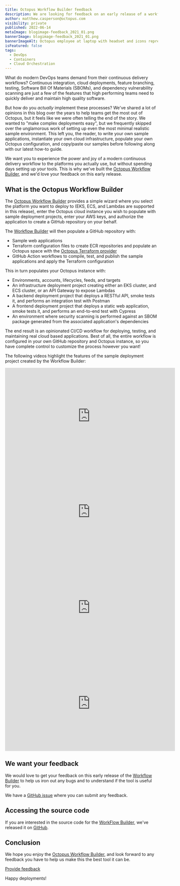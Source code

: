 ```yaml
---
title: Octopus Workflow Builder feedback
description: We are looking for feedback on an early release of a workflow builder.
author: matthew.casperson@octopus.com
visibility: private
published: 2022-06-14
metaImage: blogimage-feedback_2021_01.png
bannerImage: blogimage-feedback_2021_01.png
bannerImageAlt: Octopus employee at laptop with headset and icons representing customer feedback
isFeatured: false
tags: 
  - DevOps
  - Containers
  - Cloud Orchestration
---
```


What do modern DevOps teams demand from their continuous delivery workflows? Continuous integration, cloud deployments, feature branching, testing, Software Bill Of Materials (SBOMs), and dependency vulnerability scanning are just a few of the features that high performing teams need to quickly deliver and maintain high quality software.

But how do you *actually* implement these processes? We've shared a lot of opinions in this blog over the years to help teams get the most out of Octopus, but it feels like we were often telling the end of the story. We wanted to "make complex deployments easy", but we frequently skipped over the unglamorous work of setting up even the most minimal realistic sample environment. This left you, the reader, to write your own sample applications, instantiate your own cloud infrastructure, populate your own Octopus configuration, and copy/paste our samples before following along with our latest how-to guide.

We want you to experience the power and joy of a modern continuous delivery workflow to the platforms you actually use, but without spending days setting up your tools. This is why we've built the [Octopus Workflow Builder](https://octopusworkflowbuilder.octopus.com/#/), and we'd love your feedback on this early release.

## What is the Octopus Workflow Builder

The [Octopus Workflow Builder](https://octopusworkflowbuilder.octopus.com/#/) provides a simple wizard where you select the platform you want to deploy to (EKS, ECS, and Lambdas are supported in this release), enter the Octopus cloud instance you wish to populate with sample deployment projects, enter your AWS keys, and authorize the application to create a GitHub repository on your behalf.

The [Workflow Builder](https://octopusworkflowbuilder.octopus.com/#/) will then populate a GitHub repository with:

* Sample web applications
* Terraform configuration files to create ECR repositories and populate an Octopus space with the [Octopus Terraform provider ](https://registry.terraform.io/providers/OctopusDeployLabs/octopusdeploy/latest/docs)
* GitHub Action workflows to compile, test, and publish the sample applications and apply the Terraform configuration

This in turn populates your Octopus instance with:

* Environments, accounts, lifecycles, feeds, and targets
* An infrastructure deployment project creating either an EKS cluster, and ECS cluster, or an API Gateway to expose Lambdas
* A backend deployment project that deploys a RESTful API, smoke tests it, and performs an integration test with Postman
* A frontend deployment project that deploys a static web application, smoke tests it, and performs an end-to-end test with Cypress
* An environment where security scanning is performed against an SBOM package generated from the associated application's dependencies

The end result is an opinionated CI/CD workflow for deploying, testing, and maintaining real cloud based applications. Best of all, the entire workflow is configured in your own GitHub repository and Octopus instance, so you have complete control to customize the process however you want!

The following videos highlight the features of the sample deployment project created by the Workflow Builder:

<iframe width="560" height="315" src="https://www.youtube.com/embed/wABZvJPVCMg" frameborder="0" allowfullscreen></iframe>
<iframe width="560" height="315" src="https://www.youtube.com/embed/vcHdGRS-xzU" frameborder="0" allowfullscreen></iframe>
<iframe width="560" height="315" src="https://www.youtube.com/embed/sex-QLKA5xE" frameborder="0" allowfullscreen></iframe>
<iframe width="560" height="315" src="https://www.youtube.com/embed/Wo4JY8fV_WM" frameborder="0" allowfullscreen></iframe>

## We want your feedback

We would love to get your feedback on this early release of the [Workflow Builder](https://octopusworkflowbuilder.octopus.com/#/) to help us iron out any bugs and to understand if the tool is useful for you. 

We have a [GitHub issue](https://github.com/OctopusSamples/content-team-apps/issues/13) where you can submit any feedback.

## Accessing the source code

If you are interested in the source code for the [WorkFlow Builder](https://octopusworkflowbuilder.octopus.com/#/), we've released it on [GitHub](https://github.com/OctopusSamples/content-team-apps).

## Conclusion

We hope you enjoy the [Octopus Workflow Builder](https://octopusworkflowbuilder.octopus.com/#/), and look forward to any feedback you have to help us make this the best tool it can be.

<span><a class="btn btn-success" href="https://github.com/OctopusSamples/content-team-apps/issues/13">Provide feedback</a></span>

Happy deployments! 
